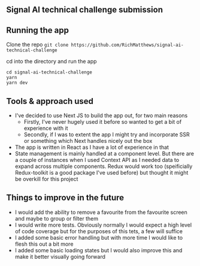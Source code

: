 ## Signal AI technical challenge submission

## Running the app

Clone the repo
`git clone https://github.com/RichMatthews/signal-ai-technical-challenge`

cd into the directory and run the app

```
cd signal-ai-technical-challenge
yarn
yarn dev
```

## Tools & approach used

- I've decided to use Next JS to build the app out, for two main reasons
  - Firstly, I've never hugely used it before so wanted to get a bit of experience with it
  - Secondly, if I was to extent the app I might try and incorporate SSR or something which Next handles nicely out the box
- The app is written in React as I have a lot of experience in that
- State management is mainly handled at a component level. But there are a couple of instances when I used Context API as I needed
  data to expand across multiple components. Redux would work too (speificially Redux-toolkit is a good package I've used before) but
  thought it might be overkill for this project

## Things to improve in the future

- I would add the ability to remove a favourite from the favourite screen and maybe to group or filter them
- I would write more tests. Obviously normally I would expect a high level of code coverage but for the purposes of this tets, a few will suffice
- I added some basic error handling but with more time I would like to flesh this out a bit more
- I added some basic loading states but I would also improve this and make it better visually going forward
